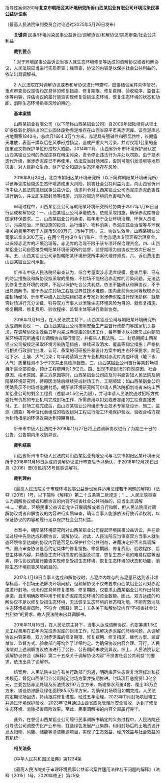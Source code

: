 指导性案例260号**北京市朝阳区某环境研究所诉山西某铝业有限公司环境污染民事公益诉讼案**

（最高人民法院审判委员会讨论通过2025年5月26日发布）

　　**关键词** 民事/环境污染民事公益诉讼/调解协议/和解协议/实质审查/社会公共利益

　　**裁判要点**

　　1.对于环境民事公益诉讼当事人就生态环境修复等达成的调解协议或者和解协议，人民法院应当进行实质审查；经审查，协议的内容足以保护社会公共利益的，依法出具调解书。

　　2.人民法院在对调解协议或者和解协议进行审查时，应当结合案件具体情况，重点审查协议是否约定具体的修复措施、修复期限、修复费用、验收程序、监督主体等内容，评估协议的履行能否实现修复受损生态环境、恢复生态环境的状态和功能、消除生态环境损害风险的目的。

　　**基本案情**

　　山西某铝业有限公司（以下简称山西某铝业公司）自2006年起陆续将从铝土矿提炼氧化铝排出的工业固体废物赤泥堆存在山西省原平市某赤泥库。该赤泥库总占地面积1840亩，总库容1664.3万立方米。赤泥具有强碱性和强腐蚀性，长期露天堆放，表面干燥以后在风季形成扬尘，造成严重大气污染，并对仅距1公里的全国重点文物保护单位形成较大威胁。2014年11月，山西省忻州市环境保护局认定山西某铝业公司的赤泥库存在粉尘污染，责令停止违法行为并处以罚款。由于技术迭代升级，案涉赤泥库已不再使用，依法应当封场闭库，否则可能引发溃坝等地质灾害，对人民群众生命、财产安全和周边生态环境存在风险。

　　2016年8月24日，北京市朝阳区某环境研究所（以下简称朝阳某环境研究所）以该赤泥库给周边生态环境造成重大风险，损害社会公共利益为由，向山西省忻州市中级人民法院提起民事公益诉讼，请求判令对山西某铝业公司赤泥库赤泥危害性进行确认，并立即采取封场等措施，消除对周边环境的危害和危险。

　　审理过程中，山西某铝业公司与朝阳某环境研究所经协商于2017年1月18日自行达成和解协议：一、山西某铝业公司承诺依法、依规采取措施，确保赤泥库符合国家环保要求。二、山西某铝业公司承诺，每年用于企业环境治理，环保人员培训，污染防治，环保设施的投资、运行维护、物料消耗，赤泥库综合治理等与环保相关的费用不低于人民币5000万元（币种下同）。三、协议生效后，山西某铝业公司承诺拿出300万元，在两个月内设立专门账户，作为赤泥库专项环保治理资金，以保障赤泥库的环境治理等。赤泥库的治理不限于该专项环保治理资金。四、山西某铝业公司自愿接受朝阳某环境研究所的监督，监督期限为自协议生效次日起三年。五、山西某铝业公司承担朝阳某环境研究所本案代理律师费。六、诉讼费用由山西某铝业公司承担。

　　忻州市中级人民法院经审查认为，综合考量案涉赤泥库规模、危害后果、已有的防尘措施及和解协议拟采取的措施，不封场不能根治赤泥库的污染问题，无法达到修复生态环境的效果，不足以保护社会公共利益，依法不能确认和解协议，不予出具调解书。鉴于赤泥库封场工程是世界性技术难题，国内此前尚无同等规模赤泥库封场经验，忻州市中级人民法院组织技术专家对案涉赤泥库进行现场勘察，就能否封场进行充分论证，引导双方当事人以消除生态环境风险为目的，就修复措施、修复期限、修复费用、验收程序、监督主体等进行重新协商。

　　2018年11月16日，在人民法院主持下，山西某铝业公司与朝阳某环境研究所达成调解协议：一、由山西某铝业公司按照安全生产监督行政部门等国家机关要求，在调解协议生效后五年内完成赤泥库的封场工作，每年至少以书面形式向朝阳某环境研究所通报1次调解协议履行情况，并报告人民法院。二、封场期间山西某铝业公司按规定采取环境污染防范措施，继续采取洒水、覆盖等抑尘措施；严格执行相关行政部门批准、认可、备案的可研报告和设计方案中的生态环保要求，防范地下水、土壤、大气污染；每年聘请第三方专业机构对赤泥库周边环境（地下水、大气）质量检测不少于2次并出具检测报告。三、山西某铝业公司自行筹集封场项目所需全部资金，预计工程费用为1.5亿元。四、出现不能封场的自然原因、社会原因、技术原因、第三方原因等时，山西某铝业公司应及时书面告知人民法院及朝阳某环境研究所，待原因消除后继续完成封场工作，工期顺延；如山西某铝业公司明确表示不封场或逾期封场，朝阳某环境研究所可申请人民法院扣划或者冻结山西某铝业公司的剩余工程费（总额以1.5亿元为限），并可申请人民法院通过招标方式委托有资质的专业机构完成封场工作，所需费用以扣划或者冻结的工程费直接支付。五、封场工程完成后，由山西某铝业公司组织专业技术专家及设计、施工、监测（调查）等单位代表组成的验收组对工程进行竣工环境保护验收，验收合格方视为封场措施的环保效果达到预期目标。

　　忻州市中级人民法院于2018年11月27日将上述调解协议进行了为期三十日的公告，公告期内未收到异议。

　　**裁判结果**

　　山西省忻州市中级人民法院对山西某铝业有限公司与北京市朝阳区某环境研究所于2018年11月16日达成的调解协议进行审查后予以确认，于2018年12月28日出具（2016）晋09民初35号民事调解书。

　　**裁判理由**

　　《最高人民法院关于审理环境民事公益诉讼案件适用法律若干问题的解释》（法释〔2015〕1号，以下简称《解释》）第二十五条第二款规定：“……人民法院审查认为调解协议或者和解协议的内容不损害社会公共利益的，应当出具调解书……”据此，环境民事公益诉讼允许开展调解或者自行和解，但人民法院须对调解协议或者和解协议的内容进行实质审查，确认当事人能够依法行使诉讼权利，以保证协议的内容和履行足以保护社会公共利益。

　　本案中，朝阳某环境研究所对山西某铝业公司提起环境民事公益诉讼，并在诉讼过程中先后达成和解协议、调解协议。对此，人民法院应当审查双方当事人就生态环境修复达成的协议内容是否足以保护社会公共利益，进而决定应否出具调解书。重点审查协议是否约定具体的修复措施、修复期限、修复费用、验收程序、监督主体等内容，并结合生态环境损害的范围及程度、恢复生态环境的难易程度等因素，评估协议的履行能否实现修复受损生态环境、恢复生态环境的状态和功能、消除生态环境损害风险的目的。

　　2017年1月18日当事人达成和解协议时，赤泥库内堆存的赤泥量已达到设计堆存标高，不封场无法解决环境问题，但和解协议不仅未要求山西某铝业公司对赤泥库进行封场，也未约定具体修复措施、修复期限，仅要求山西某铝业公司作出付款承诺，且未明确款项中用于修复赤泥库周边环境的资金数额。因此，双方达成的和解协议不足以修复受损生态环境，无法恢复生态环境的状态和功能，不能有效消除生态环境损害风险，不符合《解释》第二十五条关于和解协议内容“不损害社会公共利益”的要求，故人民法院未出具调解书。

　　2018年11月16日，在人民法院主持下，当事人达成调解协议，约定筹集1.5亿元工程费用在五年内完成赤泥库的封场工作，彻底解决赤泥库的环境问题。从调解协议内容来看，双方对赤泥库的修复期限、修复费用、修复措施、替代方案、监督单位、监督方式、验收部门等均作了详细约定。为确保协议内容合理、可行，人民法院对上述调解协议依法进行了公告，公告期间未收到异议。综上，人民法院认定调解协议符合《解释》第二十五条关于调解协议内容“不损害社会公共利益”的要求，依法出具了调解书。

　　结案后，人民法院主动与有关行政部门沟通，明确库区生态恢复治理标准和技术规范，督促山西某铝业公司制定封场方案并按期推进。封场项目总投资1.3亿余元，主要包括赤泥处理及灰渣找坡197万立方米、新建排水系统4套、覆土38万立方米、铺设防渗膜及绿化面积85.5万平方米。为确保封场项目如期完成，人民法院定期现场回访，持续跟踪修复进度。经过五年治理，2023年11月封场项目竣工并通过环境保护验收，2023年12月通过山西省应急管理厅安全验收，达到了修复生态环境、消除损害风险效果。至此，民事调解书的内容全部履行完毕。

　　此外，在督促山西某铝业公司履行民事调解书确定的义务过程中，人民法院还引导该公司调整优化产业布局，打造绿色发展产业集群，利用封场后的土地资源开发太阳能、风能、储能等清洁能源项目，实现了生态效益、经济效益与社会效益的有机统一。

　　**相关法条**

　　《中华人民共和国民法典》第1234条

　　《最高人民法院关于审理环境民事公益诉讼案件适用法律若干问题的解释》（法释〔2015〕1号，2020年修正）第25条
